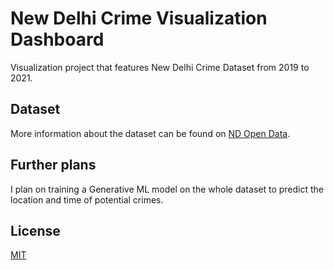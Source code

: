 # New Delhi Crime Visualization Dashboard

<!-- ![Crime Visualization Dashboard](/data/project-thumbnail.png) -->

Visualization project that features New Delhi Crime Dataset from 2019 to 2021. 

## Dataset

More information about the dataset can be found on [ND Open Data](https://delhipolice.gov.in/statistics).

## Further plans

I plan on training a Generative ML model on the whole dataset to predict the location and time of potential crimes.

## License

[MIT](https://choosealicense.com/licenses/mit/)